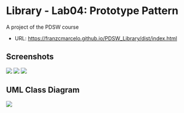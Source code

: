 # Library - Lab04: Prototype Pattern
A project of the PDSW course

- URL: https://franzcmarcelo.github.io/PDSW_Library/dist/index.html

## Screenshots
![](https://i.imgur.com/uCY1hN3.png)
![](https://i.imgur.com/ovQsr7G.png)
![](https://i.imgur.com/7xnheKR.png)

## UML Class Diagram
![](https://i.imgur.com/ovQsr7G.png)

